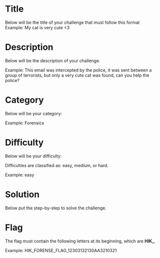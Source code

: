 # Title

Below will be the title of your challenge that must follow this format
Example: My cat is very cute <3

# Description

Below will be the description of your challenge.

Example: This email was intercepted by the police, it was sent between a group of terrorists, but only a very cute cat was found, can you help the police?

# Category 

Below will be your category:

Example: Forensics

# Difficulty

Below will be your difficulty:

Difficulties are classified as: easy, medium, or hard.

Example: easy

# Solution

Below put the step-by-step to solve the challenge.

# Flag

The flag must contain the following letters at its beginning, which are **HIK_**.

Example: HIK_FORENSE_FLAG_12303132130AA3210321